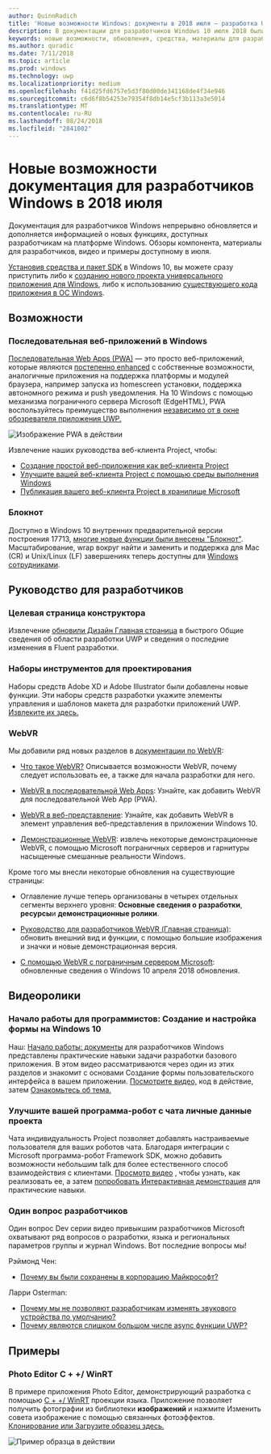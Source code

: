 ```yaml
---
author: QuinnRadich
title: 'Новые возможности Windows: документы в 2018 июля — разработка UWP приложений'
description: В документации для разработчиков Windows 10 июля 2018 были добавлены новые функции, видео, примеры и рекомендации для разработчиков.
keywords: новые возможности, обновления, средства, материалы для разработчиков, Windows 10 июля
ms.author: quradic
ms.date: 7/11/2018
ms.topic: article
ms.prod: windows
ms.technology: uwp
ms.localizationpriority: medium
ms.openlocfilehash: f41d25fd6757e5d3f80d00de341168de4f34e946
ms.sourcegitcommit: c6d6f8b54253e79354f8db14e5cf3b113a3e5014
ms.translationtype: MT
ms.contentlocale: ru-RU
ms.lasthandoff: 08/24/2018
ms.locfileid: "2841002"
---
```

# <a name="whats-new-in-the-windows-developer-docs-in-july-2018"></a>Новые возможности документация для разработчиков Windows в 2018 июля

Документация для разработчиков Windows непрерывно обновляется и дополняется информацией о новых функциях, доступных разработчикам на платформе Windows. Обзоры компонента, материалы для разработчиков, видео и примеры доступному в июля.

[Установив средства и пакет SDK](http://go.microsoft.com/fwlink/?LinkId=821431) в Windows 10, вы можете сразу приступить либо к [созданию нового проекта универсального приложения для Windows](../get-started/create-uwp-apps.md), либо к использованию [существующего кода приложения в ОС Windows](../porting/index.md).

## <a name="features"></a>Возможности

### <a name="progressive-web-apps-on-windows"></a>Последовательная веб-приложений в Windows

[Последовательная Web Apps (PWA)](https://developer.microsoft.com/windows/pwa) — это просто веб-приложений, которые являются [постепенно enhanced](https://wikipedia.org/wiki/Progressive_enhancement) с собственные возможности, аналогичные приложения на поддержка платформы и модулей браузера, например запуска из homescreen установки, поддержка автономного режима и push уведомления. На 10 Windows с помощью механизма пограничного сервера Microsoft (EdgeHTML), PWA воспользуйтесь преимущество выполнения [независимо от в окне обозревателя приложения UWP.](https://docs.microsoft.com/microsoft-edge/progressive-web-apps/windows-features)

![Изображение PWA в действии](images/progressive-web-apps.jpg)

Извлечение наших руководства веб-клиента Project, чтобы:

* [Создание простой веб-приложения как веб-клиента Project](https://docs.microsoft.com/microsoft-edge/progressive-web-apps/get-started)
* [Улучшите вашей веб-клиента Project с помощью среды выполнения Windows](https://docs.microsoft.com/en-us/microsoft-edge/progressive-web-apps/windows-features)
* [Публикация вашего веб-клиента Project в хранилище Microsoft](https://docs.microsoft.com/microsoft-edge/progressive-web-apps/microsoft-store)

### <a name="notepad"></a>Блокнот

Доступно в Windows 10 внутренних предварительной версии построения 17713, [многие новые функции были внесены "Блокнот"](http://aka.ms/ant-man). Масштабирование, wrap вокруг найти и заменить и поддержка для Mac (CR) и Unix/Linux (LF) завершениях теперь доступны для [Windows сотрудниками](https://insider.windows.com/). 

## <a name="developer-guidance"></a>Руководство для разработчиков

### <a name="design-landing-page"></a>Целевая страница конструктора

Извлечение [обновили Дизайн Главная страница](https://developer.microsoft.com/windows/apps/design) в быстрого Общие сведения об области разработки UWP и сведения о последние изменения в Fluent разработки.

### <a name="design-toolkits"></a>Наборы инструментов для проектирования

Наборы средств Adobe XD и Adobe Illustrator были добавлены новые функции. Эти наборы средств разработки укажите элементы управления и шаблонов макета для разработки приложений UWP. [Извлеките их здесь.](../design/downloads/index.md)

### <a name="webvr"></a>WebVR

Мы добавили ряд новых разделов в [документации по WebVR](https://docs.microsoft.com/microsoft-edge/webvr/
):

* [Что такое WebVR?](https://docs.microsoft.com/microsoft-edge/webvr/what-is-webvr
) Описывается возможности WebVR, почему следует использовать ее, а также для начала разработки для него.

* [WebVR в последовательной Web Apps](https://docs.microsoft.com/microsoft-edge/webvr/webvr-in-pwas): Узнайте, как добавить WebVR для последовательной Web App (PWA).

* [WebVR в веб-представление](https://docs.microsoft.com/microsoft-edge/webvr/webvr-in-webview): Узнайте, как добавить WebVR в элемент управления веб-представления в приложении Windows 10.

* [Демонстрационные WebVR](https://docs.microsoft.com/microsoft-edge/webvr/demos): извлечь некоторые демонстрационные WebVR, с помощью Microsoft пограничных серверов и гарнитуры насыщенные смешанные реальности Windows.

Кроме того мы внесли некоторые обновления на существующие страницы:

* Оглавление лучше теперь организованы в четырех отдельных сегменты верхнего уровня: **Основные сведения о** **разработки**, **ресурсы**и **демонстрационные ролики**.

* [Руководство для разработчиков WebVR (Главная страница)](https://docs.microsoft.com/microsoft-edge/webvr/): обновить внешний вид и функции, с помощью большие изображения и значки и новые демонстрационная версия.

* [С помощью WebVR с пограничным сервером Microsoft](https://docs.microsoft.com/microsoft-edge/webvr/webvr-with-edge): обновленные сведения о Windows 10 апреля 2018 обновления.

## <a name="videos"></a>Видеоролики

### <a name="get-started-for-devs-create-and-customize-a-form-on-windows-10"></a>Начало работы для программистов: Создание и настройка формы на Windows 10

Наш: [Начало работы: документы](../get-started/index.md) для разработчиков Windows представлены практические навыки задачи разработки базового приложения. В этом видео рассматриваются через один из этих разделов и знакомит с основами Создание формы пользовательского интерфейса в вашем приложении. [Посмотрите видео,](https://www.youtube.com/watch?v=AgngKzq4hKI&feature=youtu.be) код в действие, затем [Ознакомьтесь об тема.](http://aka.ms/CreateForms)

### <a name="enhance-your-bot-with-project-personality-chat"></a>Улучшите вашей программа-робот с чата личные данные проекта

Чата индивидуальность Project позволяет добавлять настраиваемые пользователя для ваших роботов чата. Благодаря интеграции с Microsoft программа-робот Framework SDK, можно добавить возможности небольшим talk для более естественного способ взаимодействия с клиентами. [Просмотр видео](https://www.youtube.com/watch?v=5C_uD8g2QKg&feature=youtu.be) , чтобы узнать, как реализовать ее, а затем [попробовать Интерактивная демонстрация](http://aka.ms/PersonalityChat) для практические навыки.

### <a name="one-dev-question"></a>Один вопрос разработчиков

Один вопрос Dev серии видео привыкшим разработчиков Microsoft охватывают ряд вопросов о разработки, языка и региональных параметров группы и журнал Windows. Вот последние вопросы мы!

Рэймонд Чен:

* [Почему вы были сохранены в корпорацию Майкрософт?](https://www.youtube.com/watch?v=oL8ymamkEMU&feature=youtu.be)

Ларри Osterman:

* [Почему мы не позволяют разработчикам изменять звукового устройства по умолчанию?](https://www.youtube.com/watch?v=6aNUoVfbnmg&feature=youtu.be)
* [Почему являются слишком большом числе async функции UWP?](https://www.youtube.com/watch?v=5M724QIy1Mk&feature=youtu.be)

## <a name="samples"></a>Примеры

### <a name="photo-editor-cwinrt"></a>Photo Editor C + +/ WinRT

В примере приложения Photo Editor, демонстрирующий разработка с помощью [C + +/ WinRT](../cpp-and-winrt-apis/intro-to-using-cpp-with-winrt.md) проекции языка. Приложение позволяет получить фотографии из библиотеки **изображений** и нажмите Изменить совета изображение с помощью связанных фотоэффектов. [Клонирование или Загрузите образец здесь.](https://github.com/Microsoft/Windows-appsample-photo-editor)

![Пример образца в действии](images/photo-editor-banner.png)
